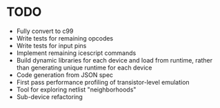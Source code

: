 # TODO

- Fully convert to c99
- Write tests for remaining opcodes
- Write tests for input pins
- Implement remaining icescript commands
- Build dynamic libraries for each device and load from runtime, rather than generating unique runtime for each device
- Code generation from JSON spec
- First pass performance profiling of transistor-level emulation
- Tool for exploring netlist "neighborhoods"
- Sub-device refactoring
